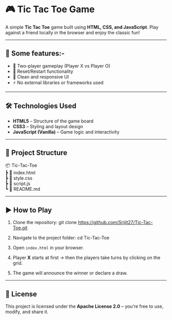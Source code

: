 # 🎮 Tic Tac Toe Game

A simple **Tic Tac Toe** game built using **HTML, CSS, and JavaScript**. Play against a friend locally in the browser and enjoy the classic fun!

---

## 🚀 Some features:-
- 🎲 Two-player gameplay (Player X vs Player O)    
- 🔄 Reset/Restart functionality  
- 🎨 Clean and responsive UI  
- ⚡ No external libraries or frameworks used  

---

## 🛠️ Technologies Used
- **HTML5** – Structure of the game board  
- **CSS3** – Styling and layout design  
- **JavaScript (Vanilla)** – Game logic and interactivity  

---

## 📂 Project Structure
📦 Tic-Tac-Toe  
 ┣ 📜 index.html        
 ┣ 📜 style.css         
 ┣ 📜 script.js         
 ┗ 📜 README.md        

---

## ▶️ How to Play
1. Clone the repository:
   git clone https://github.com/Srijit27/Tic-Tac-Toe.git  

2. Navigate to the project folder:
   cd Tic-Tac-Toe  

3. Open `index.html` in your browser.  

4. Player **X** starts at first → then the players take turns by clicking on the grid.  

5. The game will announce the winner or declare a draw.  

---

## 📜 License
This project is licensed under the **Apache License 2.0** – you’re free to use, modify, and share it.  
